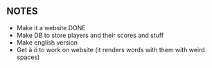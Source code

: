 ## NOTES

* Make it a website DONE
* Make DB to store players and their scores and stuff
* Make english version
* Get ä ö to work on website (it renders words with them with weird spaces)
